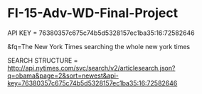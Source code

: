 # FI-15-Adv-WD-Final-Project
API KEY  = 76380357c675c74b5d5328157ec1ba35:16:72582646


 &fq=The New York Times
 searching the whole new york times

 
SEARCH STRUCTURE = http://api.nytimes.com/svc/search/v2/articlesearch.json?q=obama&page=2&sort=newest&api-key=76380357c675c74b5d5328157ec1ba35:16:72582646